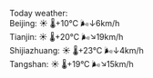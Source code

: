 Today weather:  
Beijing: ☀️   🌡️+10°C 🌬️↓6km/h  
Tianjin: ☀️   🌡️+20°C 🌬️↘19km/h  
Shijiazhuang: ☀️   🌡️+23°C 🌬️↓4km/h  
Tangshan: ☀️   🌡️+19°C 🌬️↘15km/h  
